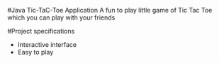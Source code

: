 #Java Tic-TaC-Toe Application
A fun to play little game of Tic Tac Toe which you can play with your friends

#Project specifications
- Interactive interface
- Easy to play
